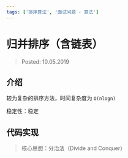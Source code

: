 ```yaml
---
tags: ['排序算法', '面试问题 - 算法']
---
```


# 归并排序（含链表）

> Posted: 10.05.2019

<Tag />

## 介绍

较为复杂的排序方法，时间复杂度为 `O(nlogn)`

稳定性：稳定

## 代码实现

> 核心思想：分治法（Divide and Conquer）

<Disqus />